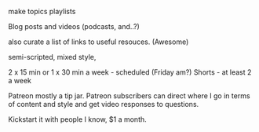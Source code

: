 

make topics playlists


Blog posts and videos (podcasts, and..?)


also curate a list of links to useful resouces. (Awesome)

semi-scripted, mixed style,

2 x 15 min or 1 x 30 min a week - scheduled (Friday am?)
Shorts - at least 2 a week


Patreon mostly a tip jar.
Patreon subscribers can direct where I go in terms of content and style and get video responses to questions.

Kickstart it with people I know, $1 a month.
